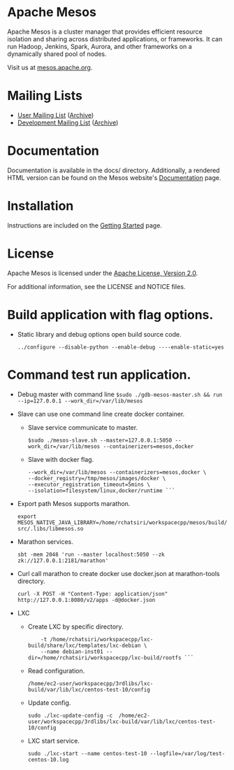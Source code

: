 # Apache Mesos

Apache Mesos is a cluster manager that provides efficient resource isolation
and sharing across distributed applications, or frameworks. It can run Hadoop,
Jenkins, Spark, Aurora, and other frameworks on a dynamically shared pool of
nodes.

Visit us at [mesos.apache.org](http://mesos.apache.org).

# Mailing Lists

 * [User Mailing List](mailto:user-subscribe@mesos.apache.org) ([Archive](https://mail-archives.apache.org/mod_mbox/mesos-user/))
 * [Development Mailing List](mailto:dev-subscribe@mesos.apache.org) ([Archive](https://mail-archives.apache.org/mod_mbox/mesos-dev/))

# Documentation

Documentation is available in the docs/ directory. Additionally, a rendered HTML
version can be found on the Mesos website's [Documentation](http://mesos.apache.org/documentation/) page.

# Installation

Instructions are included on the [Getting Started](http://mesos.apache.org/gettingstarted/) page.

# License

Apache Mesos is licensed under the [Apache License, Version 2.0](http://www.apache.org/licenses/LICENSE-2.0).

For additional information, see the LICENSE and NOTICE files.

# Build application with flag options.

  * Static library and debug options open build source code.

    ``` ../configure --disable-python --enable-debug ----enable-static=yes ```

# Command test run application.

  * Debug master with command line ``` $sudo ./gdb-mesos-master.sh && run --ip=127.0.0.1 --work_dir=/var/lib/mesos ```

  * Slave can use one command line create docker container.

     * Slave service communicate to master.

       ``` $sudo ./mesos-slave.sh --master=127.0.0.1:5050 --work_dir=/var/lib/mesos --containerizers=mesos,docker ```

     * Slave with docker flag.

       ``` sudo ./mesos-slave.sh --master=127.0.0.1:5050 \
       --work_dir=/var/lib/mesos --containerizers=mesos,docker \
       --docker_registry=/tmp/mesos/images/docker \
       --executor_registration_timeout=5mins \
       --isolation=filesystem/linux,docker/runtime ```

  * Export path Mesos supports marathon.

    ``` export MESOS_NATIVE_JAVA_LIBRARY=/home/rchatsiri/workspacecpp/mesos/build/src/.libs/libmesos.so ```

  * Marathon services.

    ``` sbt -mem 2048 'run --master localhost:5050 --zk zk://127.0.0.1:2181/marathon' ```

  * Curl call marathon to create docker use docker.json at marathon-tools directory.

    ``` curl -X POST -H "Content-Type: application/json" http://127.0.0.1:8080/v2/apps -d@docker.json ```

  * LXC

     * Create LXC by specific directory.

          ``` sudo ./lxc-create -f /home/rchatsiri/workspacecpp/lxc-build/share/lxc/config/debian.common.conf  \
              -t /home/rchatsiri/workspacecpp/lxc-build/share/lxc/templates/lxc-debian \
              --name debian-inst01 --dir=/home/rchatsiri/workspacecpp/lxc-build/rootfs ```

     * Read configuration.

          ```/home/ec2-user/workspacecpp/3rdlibs/lxc-build/var/lib/lxc/centos-test-10/config ```

     * Update config.

          ``` sudo ./lxc-update-config -c  /home/ec2-user/workspacecpp/3rdlibs/lxc-build/var/lib/lxc/centos-test-10/config ```

     * LXC start service.

          ``` sudo ./lxc-start --name centos-test-10 --logfile=/var/log/test-centos-10.log ```
